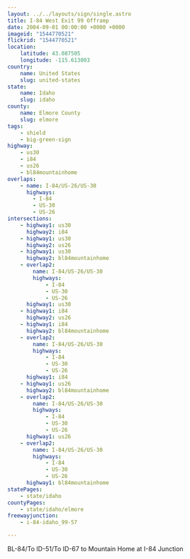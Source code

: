 ```yaml
---
layout: ../../layouts/sign/single.astro
title: I-84 West Exit 99 Offramp
date: 2004-09-01 00:00:00 +0000 +0000
imageid: "1544770521"
flickrid: "1544770521"
location:
    latitude: 43.087505
    longitude: -115.613003
country:
    name: United States
    slug: united-states
state:
    name: Idaho
    slug: idaho
county:
    name: Elmore County
    slug: elmore
tags:
    - shield
    - big-green-sign
highway:
    - us30
    - i84
    - us26
    - bl84mountainhome
overlaps:
    - name: I-84/US-26/US-30
      highways:
        - I-84
        - US-30
        - US-26
intersections:
    - highway1: us30
      highway2: i84
    - highway1: us30
      highway2: us26
    - highway1: us30
      highway2: bl84mountainhome
    - overlap2:
        name: I-84/US-26/US-30
        highways:
            - I-84
            - US-30
            - US-26
      highway1: us30
    - highway1: i84
      highway2: us26
    - highway1: i84
      highway2: bl84mountainhome
    - overlap2:
        name: I-84/US-26/US-30
        highways:
            - I-84
            - US-30
            - US-26
      highway1: i84
    - highway1: us26
      highway2: bl84mountainhome
    - overlap2:
        name: I-84/US-26/US-30
        highways:
            - I-84
            - US-30
            - US-26
      highway1: us26
    - overlap2:
        name: I-84/US-26/US-30
        highways:
            - I-84
            - US-30
            - US-26
      highway1: bl84mountainhome
statePages:
    - state/idaho
countyPages:
    - state/idaho/elmore
freewayjunction:
    - i-84-idaho_99-57

---
```

BL-84/To ID-51/To ID-67 to Mountain Home at I-84 Junction